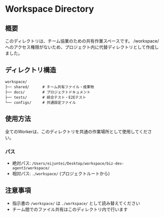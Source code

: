 # Workspace Directory

## 概要
このディレクトリは、チーム協業のための共有作業スペースです。
/workspace/へのアクセス権限がないため、プロジェクト内に代替ディレクトリとして作成しました。

## ディレクトリ構造
```
workspace/
├── shared/      # チーム共有ファイル・成果物
├── docs/        # プロジェクトドキュメント
├── tests/       # 統合テスト・E2Eテスト
└── configs/     # 共通設定ファイル
```

## 使用方法
全てのWorkerは、このディレクトリを共通の作業場所として使用してください。

### パス
- 絶対パス: `/Users/eijuntei/Desktop/workspace/biz-dev-agent3/workspace/`
- 相対パス: `./workspace/` (プロジェクトルートから)

## 注意事項
- 指示書の `/workspace/` は `./workspace/` として読み替えてください
- チーム間でのファイル共有はこのディレクトリ内で行います